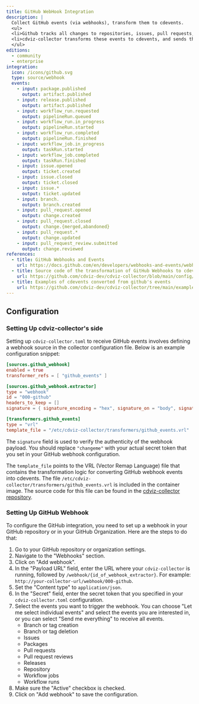 ```yaml
---
title: GitHub WebHook Integration
description: |
  Collect GitHub events (via webhooks), transform them to cdevents.
  <ul>
  <li>Github tracks all changes to repositories, issues, pull requests, releases, workflows, and more. And it notifies a webhook about these changes.</li>
  <li>cdviz-collector transforms these events to cdevents, and sends them to the database, listeners,...</li>
  </ul>
editions:
  - community
  - enterprise
integration:
  icon: /icons/github.svg
  type: source/webhook
  events:
    - input: package.published
      output: artifact.published
    - input: release.published
      output: artifact.published
    - input: workflow_run.requested
      output: pipelineRun.queued
    - input: workflow_run.in_progress
      output: pipelineRun.started
    - input: workflow_run.completed
      output: pipelineRun.finished
    - input: workflow_job.in_progress
      output: taskRun.started
    - input: workflow_job.completed
      output: taskRun.finished
    - input: issue.opened
      output: ticket.created
    - input: issue.closed
      output: ticket.closed
    - input: issue.*
      output: ticket.updated
    - input: branch.
      output: branch.created
    - input: pull_request.opened
      output: change.created
    - input: pull_request.closed
      output: change.{merged,abandoned}
    - input: pull_request.*
      output: change.updated
    - input: pull_request_review.submitted
      output: change.reviewed
references:
  - title: GitHub Webhooks and Events
    url: https://docs.github.com/en/developers/webhooks-and-events/webhooks/webhook-events-and-payloads
  - title: Source code of the transformation of GitHub Webhooks to cdevents
    url: https://github.com/cdviz-dev/cdviz-collector/blob/main/config/transformers/github_events.vrl
  - title: Examples of cdevents converted from github's events
    url: https://github.com/cdviz-dev/cdviz-collector/tree/main/examples/assets/outputs/transform-github_events
---
```

<script setup>
import IntegrationCard from '../../../../components/IntegrationCard.vue'
</script>

<IntegrationCard />

## Configuration

### Setting Up cdviz-collector's side

Setting up `cdviz-collector.toml` to receive GitHub events involves defining a webhook source in the collector configuration file. Below is an example configuration snippet:

```toml
[sources.github_webhook]
enabled = true
transformer_refs = [ "github_events" ]

[sources.github_webhook.extractor]
type = "webhook"
id = "000-github"
headers_to_keep = []
signature = { signature_encoding = "hex", signature_on = "body", signature_prefix = "sha256=", header = "x-hub-signature-256", token = "changeme" }

[transformers.github_events]
type = "vrl"
template_file = "/etc/cdviz-collector/transformers/github_events.vrl"
```

The `signature` field is used to verify the authenticity of the webhook payload. You should replace `"changeme"` with your actual secret token that you set in your GitHub webhook configuration.

The `template_file` points to the VRL (Vector Remap Language) file that contains the transformation logic for converting GitHub webhook events into cdevents. The file `/etc/cdviz-collector/transformers/github_events.vrl` is included in the container image. The source code for this file can be found in the [cdviz-collector repository](https://github.com/cdviz-dev/cdviz-collector/blob/main/config/transformers/github_events.vrl).

### Setting Up GitHub Webhook

To configure the GitHub integration, you need to set up a webhook in your GitHub repository or in your GitHub Organization. Here are the steps to do that:

1. Go to your GitHub repository or organization settings.
2. Navigate to the "Webhooks" section.
3. Click on "Add webhook".
4. In the "Payload URL" field, enter the URL where your `cdviz-collector` is running, followed by `/webhook/{id_of_webhook_extractor}`. For example: `http://your-collector-url/webhook/000-github`.
5. Set the "Content type" to `application/json`.
6. In the "Secret" field, enter the secret token that you specified in your `cdviz-collector.toml` configuration.
7. Select the events you want to trigger the webhook. You can choose "Let me select individual events" and select the events you are interested in, or you can select "Send me everything" to receive all events.
    - Branch or tag creation
    - Branch or tag deletion
    - Issues
    - Packages
    - Pull requests
    - Pull request reviews
    - Releases
    - Repository
    - Workflow jobs
    - Workflow runs
8. Make sure the "Active" checkbox is checked.
9. Click on "Add webhook" to save the configuration.
